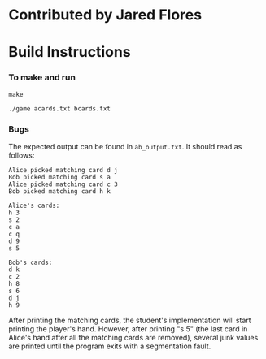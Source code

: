 # Contributed by Jared Flores
# Build Instructions
### To make and run

`make`

`./game acards.txt bcards.txt`

### Bugs
The expected output can be found in `ab_output.txt`. It should read as follows:
```
Alice picked matching card d j
Bob picked matching card s a
Alice picked matching card c 3
Bob picked matching card h k

Alice's cards:
h 3
s 2
c a
c q
d 9
s 5

Bob's cards:
d k
c 2
h 8
s 6
d j
h 9
```

After printing the matching cards, the student's implementation will start printing the player's hand. However, after printing "s 5" (the last card in Alice's hand after all the matching cards are removed), several junk values are printed until the program exits with a segmentation fault.
